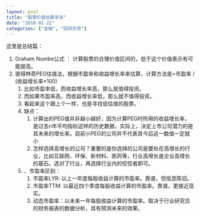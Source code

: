 ```yaml
---
layout: post
title: "股票价值估算学派"
date: "2018-01-22"
categories: ["金融", "回测交易"]
---
```


这里是总结篇：

1. Graham Numbe公式 ： 计算股票的合理价值区间的，低于这个价值表示有可能提高。
2. 彼得林奇PEG估值法，根据市盈率和收益增长率来估算，计算方法是=市盈率 / (收益增长率\*100)
    1. 比如市盈率低，而收益增长率高，那么就值得投资。
    2. 而如果市盈率高，而收益增长率低，那么就不值得投资。
    3. 看起来这个跟上个一样，也是寻找低估值的股票。
    4. 缺点：
        1. 计算出的PEG值并非越小越好，因为计算PEG时所用的收益增长率，是过去n年平均指标这样的历史数据，实际上，决定上市公司潜力的是其未来的增长率。目前小PEG的公司并不代表其今后这一数值一定就小
        2. 怎样选择高增长的公司？重要的是你选择的公司是要处在高增长的行业，比如互联网、环保、新材料、医药等，行业高增长是企业高增长的基石。选对了行业，再选择行业内的佼佼者即可。
    5. 、市盈率区别：
        1. 市盈率LYR: 以上一年度每股收益计算的市盈率。靠谱，但信息陈旧。
        2. 市盈率TTM: 以最近四个季度每股收益计算的市盈率。靠谱，更接近现实。
        3. 动态市盈率：以未来一年每股收益计算的市盈率。取决于行业研究员的财务报表的数据分析，具有预测未来的效果。
